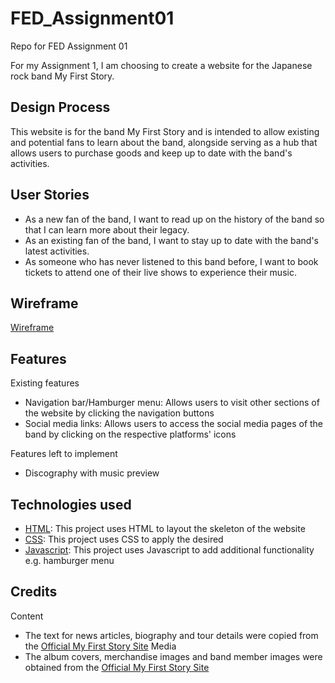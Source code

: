 # FED_Assignment01
Repo for FED Assignment 01

For my Assignment 1, I am choosing to create a website for the Japanese rock band My First Story.

Design Process
--------------
This website is for the band My First Story and is intended to allow existing and potential fans to learn about the band, alongside serving as a hub that allows users to purchase goods and keep up to date with the band's activities.

User Stories
------------
- As a new fan of the band, I want to read up on the history of the band so that I can learn more about their legacy.
- As an existing fan of the band, I want to stay up to date with the band's latest activities.
- As someone who has never listened to this band before, I want to book tickets to attend one of their live shows to experience their music.

Wireframe
---------
[Wireframe](/Wireframe/FED_S10257799G_Giam_Jun_Xian_Clive_Assg1_wireframe.xd)

Features
-----------------

Existing features
- Navigation bar/Hamburger menu: Allows users to visit other sections of the website by clicking the navigation buttons
- Social media links: Allows users to access the social media pages of the band by clicking on the respective platforms' icons

Features left to implement
- Discography with music preview

Technologies used
-----------------
- [HTML](https://html.spec.whatwg.org/multipage/): This project uses HTML to layout the skeleton of the website
- [CSS](https://developer.mozilla.org/en-US/docs/Web/CSS): This project uses CSS to apply the desired 
- [Javascript](https://developer.mozilla.org/en-US/docs/Web/JavaScript): This project uses Javascript to add additional functionality e.g. hamburger menu

Credits
-------
Content
- The text for news articles, biography and tour details were copied from the [Official My First Story Site](https://myfirststory.net/)
Media
- The album covers, merchandise images and band member images were obtained from the [Official My First Story Site](https://myfirststory.net/)
